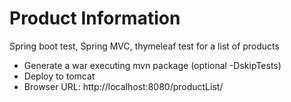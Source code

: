 # Product Information
Spring boot test, Spring MVC, thymeleaf test for a list of products

- Generate a war executing mvn package (optional -DskipTests)
- Deploy to tomcat
- Browser URL: http://localhost:8080/productList/

